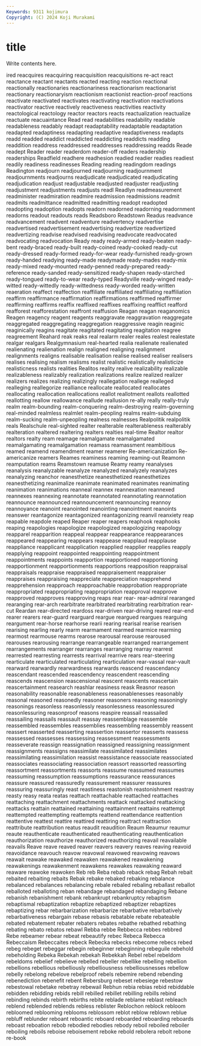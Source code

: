 ```yaml
---
Keywords: 9311 kojimura
Copyright: (C) 2024 Koji Murakami
---
```


# title

Write contents here.



ired reacquires reacquiring reacquisition reacquisitions re-act react reactance reactant
reactants reacted reacting reaction reactional reactionally reactionaries reactionariness reactionarism reactionarist
reactionary reactionaryism reactionism reactionist reaction-proof reactions reactivate reactivated reactivates reactivating
reactivation reactivations reactivator reactive reactively reactiveness reactivities reactivity reactological reactology
reactor reactors reacts reactualization reactualize reactuate reacuaintance Read read readabilities
readability readable readableness readably readapt readaptability readaptable readaptation readapted readaptiness
readapting readaptive readaptiveness readapts readd readded readdict readdicted readdicting readdicts
readding readdition readdress readdressed readdresses readdressing readds Reade readept Reader
reader readerdom reader-off readers readership readerships Readfield readhere readhesion readied
readier readies readiest readily readiness readinesses Reading reading readingdom readings
Readington readjourn readjourned readjourning readjournment readjournments readjourns readjudicate readjudicated readjudicating
readjudication readjust readjustable readjusted readjuster readjusting readjustment readjustments readjusts readl
Readlyn readmeasurement readminister readmiration readmire readmission readmissions readmit readmits readmittance
readmitted readmitting readopt readopted readopting readoption readopts readorn readorned readorning
readornment readorns readout readouts reads Readsboro Readstown Readus readvance readvancement
readvent readventure readvertency readvertise readvertised readvertisement readvertising readvertize readvertized readvertizing
readvise readvised readvising readvocate readvocated readvocating readvocation Ready ready ready-armed
ready-beaten ready-bent ready-braced ready-built ready-coined ready-cooked ready-cut ready-dressed ready-formed ready-for-wear
ready-furnished ready-grown ready-handed readying ready-made readymade ready-mades ready-mix ready-mixed ready-mounted
ready-penned ready-prepared ready-reference ready-sanded ready-sensitized ready-shapen ready-starched ready-tongued ready-to-wear ready-typed
Readyville ready-winged ready-witted ready-wittedly ready-wittedness ready-worded ready-written reaeration reaffect reaffection
reaffiliate reaffiliated reaffiliating reaffiliation reaffirm reaffirmance reaffirmation reaffirmations reaffirmed reaffirmer
reaffirming reaffirms reaffix reaffixed reaffixes reaffixing reafflict reafford reafforest reafforestation
reaffront reaffusion Reagan reagan reaganomics Reagen reagency reagent reagents reaggravate
reaggravation reaggregate reaggregated reaggregating reaggregation reaggressive reagin reaginic reaginically reagins
reagitate reagitated reagitating reagitation reagree reagreement Reahard reak reaks real
realarm realer reales realest realestate realgar realgars Realgymnasium real-hearted realia
realienate realienated realienating realienation realign realigned realigning realignment realignments realigns
realisable realisation realise realised realiser realisers realises realising realism realisms
realist realistic realistically realisticize realisticness realists realities Realitos reality realive
realizability realizable realizableness realizably realization realizations realize realized realizer realizers
realizes realizing realizingly reallegation reallege realleged realleging reallegorize realliance reallocate
reallocated reallocates reallocating reallocation reallocations reallot reallotment reallots reallotted reallotting
reallow reallowance reallude reallusion re-ally really really-truly realm realm-bounding realm-conquering
realm-destroying realm-governing real-minded realmless realmlet realm-peopling realms realm-subduing realm-sucking realm-unpeopling
realness realnesses Realpolitik realpolitik reals Realschule real-sighted realter realterable realterableness
realterably realteration realtered realtering realters realties real-time Realtor realtor realtors
realty ream reamage reamalgamate reamalgamated reamalgamating reamalgamation reamass reamassment reambitious
reamed reamend reamendment reamer reamerer Re-americanization Re-americanize reamers Reames reaminess
reaming reaming-out Reamonn reamputation reams Reamstown reamuse Reamy reamy reanalyses
reanalysis reanalyzable reanalyze reanalyzed reanalyzely reanalyzes reanalyzing reanchor reanesthetize reanesthetized
reanesthetizes reanesthetizing reanimalize reanimate reanimated reanimates reanimating reanimation reanimations reanneal
reannex reannexation reannexed reannexes reannexing reannotate reannotated reannotating reannotation reannounce
reannounced reannouncement reannouncing reannoy reannoyance reanoint reanointed reanointing reanointment reanoints
reanswer reantagonize reantagonized reantagonizing reanvil reanxiety reap reapable reapdole reaped
Reaper reaper reapers reaphook reaphooks reaping reapologies reapologize reapologized reapologizing
reapology reapparel reapparition reappeal reappear reappearance reappearances reappeared reappearing reappears
reappease reapplaud reapplause reappliance reapplicant reapplication reapplied reapplier reapplies reapply
reapplying reappoint reappointed reappointing reappointment reappointments reappoints reapportion reapportioned reapportioning
reapportionment reapportionments reapportions reapposition reappraisal reappraisals reappraise reappraised reappraisement reappraiser
reappraises reappraising reappreciate reappreciation reapprehend reapprehension reapproach reapproachable reapprobation reappropriate
reappropriated reappropriating reappropriation reapproval reapprove reapproved reapproves reapproving reaps rear
rear- rear-admiral rearanged rearanging rear-arch rearbitrate rearbitrated rearbitrating rearbitration rear-cut
Reardan rear-directed reardoss rear-driven rear-driving reared rear-end rearer rearers rear-guard
rearguard reargue reargued reargues rearguing reargument rear-horse rearhorse rearii rearing
rearisal rearise rearisen rearising rearling rearly rearm rearmament rearmed rearmice
rearming rearmost rearmouse rearms rearose rearousal rearouse rearoused rearouses rearousing
rearrange rearrangeable rearranged rearrangement rearrangements rearranger rearranges rearranging rearray rearrest
rearrested rearresting rearrests rearrival rearrive rears rear-steering rearticulate rearticulated rearticulating
rearticulation rear-vassal rear-vault rearward rearwardly rearwardness rearwards reascend reascendancy reascendant
reascended reascendency reascendent reascending reascends reascension reascensional reascent reascents reascertain
reascertainment reasearch reashlar reasiness reask Reasnor reason reasonability reasonable reasonableness
reasonablenesses reasonably reasonal reasoned reasonedly reasoner reasoners reasoning reasoningly reasonings
reasonless reasonlessly reasonlessness reasonlessured reasonlessuring reasonproof reasons reaspire reassail reassailed
reassailing reassails reassault reassay reassemblage reassemble reassembled reassembles reassemblies reassembling
reassembly reassent reassert reasserted reasserting reassertion reassertor reasserts reassess reassessed
reassesses reassessing reassessment reassessments reasseverate reassign reassignation reassigned reassigning reassignment
reassignments reassigns reassimilate reassimilated reassimilates reassimilating reassimilation reassist reassistance reassociate
reassociated reassociates reassociating reassociation reassort reassorted reassorting reassortment reassortments reassorts
reassume reassumed reassumes reassuming reassumption reassumptions reassurance reassurances reassure reassured
reassuredly reassurement reassurer reassures reassuring reassuringly reast reastiness reastonish reastonishment
reastray reasty reasy reata reatas reattach reattachable reattached reattaches reattaching
reattachment reattachments reattack reattacked reattacking reattacks reattain reattained reattaining reattainment
reattains reattempt reattempted reattempting reattempts reattend reattendance reattention reattentive reattest
reattire reattired reattiring reattract reattraction reattribute reattribution reatus reaudit reaudition
Reaum Reaumur reaumur reaute reauthenticate reauthenticated reauthenticating reauthentication reauthorization reauthorize
reauthorized reauthorizing reavail reavailable reavails Reave reave reaved reaver reavers
reavery reaves reaving reavoid reavoidance reavouch reavow reavowal reavowed reavowing
reavows reawait reawake reawaked reawaken reawakened reawakening reawakenings reawakenment reawakens
reawakes reawaking reaward reaware reawoke reawoken Reb reb Reba rebab
reback rebag Rebah rebait rebaited rebaiting rebaits Rebak rebake rebaked
rebaking rebalance rebalanced rebalances rebalancing rebale rebaled rebaling reballast reballot
reballoted reballoting reban rebandage rebandaged rebandaging Rebane rebanish rebanishment rebank
rebankrupt rebankruptcy rebaptism rebaptismal rebaptization rebaptize rebaptized rebaptizer rebaptizes rebaptizing
rebar rebarbarization rebarbarize rebarbative rebarbatively rebarbativeness rebargain rebase rebasis rebatable
rebate rebateable rebated rebatement rebater rebaters rebates rebathe rebathed rebathing
rebating rebato rebatos rebawl Rebba rebbe Rebbecca rebbes rebbred Rebe
rebeamer rebear rebeat rebeautify rebec Rebeca Rebecca Rebeccaism Rebeccaites rebeck
Rebecka rebecks rebecome rebecs rebed rebeg rebeget rebeggar rebegin rebeginner
rebeginning rebeguile rebehold rebeholding Rebeka Rebekah rebekah Rebekkah Rebel rebel
rebeldom rebeldoms rebelief rebelieve rebelled rebeller rebellike rebelling rebellion rebellions
rebellious rebelliously rebelliousness rebelliousnesses rebellow rebelly rebelong rebelove rebelproof rebels
rebemire rebend rebending rebenediction rebenefit rebent Rebersburg rebeset rebesiege rebestow
rebestowal rebetake rebetray rebewail Rebhun rebia rebias rebid rebiddable rebidden
rebidding rebids rebill rebilled rebillet rebilling rebills rebind rebinding rebinds
rebirth rebirths rebite reblade reblame reblast rebleach reblend reblended reblends
rebless reblister Reblochon reblock rebloom rebloomed reblooming reblooms reblossom reblot
reblow reblown reblue rebluff reblunder reboant reboantic reboard reboarded reboarding
reboards reboast reboation rebob rebodied rebodies rebody reboil reboiled reboiler
reboiling reboils reboise reboisement reboke rebold rebolera rebolt rebone re-book
